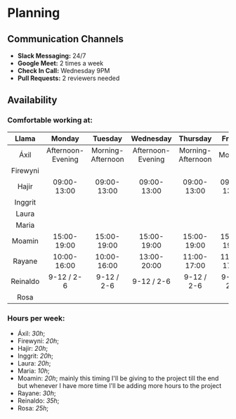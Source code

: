 # Planning

## Communication Channels

- **Slack Messaging:** 24/7
- **Google Meet:** 2 times a week
- **Check In Call:** Wednesday 9PM
- **Pull Requests:** 2 reviewers needed

## Availability
### Comfortable working at:

|Llama       |       Monday    |       Tuesday   |      Wednesday  |     Thursday    |    Friday    |
|:---------: |   :---------:   |   :---------:   |   :---------:   |   :----------:  |  :---------: |
|Áxil        |Afternoon-Evening|Morning-Afternoon|Afternoon-Evening|Morning-Afternoon|Morning       |
|Firewyni    |                 |                 |                 |                 |              |
|Hajir       | 09:00-13:00     |   09:00-13:00   |    09:00-13:00  |   09:00-13:00   |  09:00-13:00 |
|Inggrit     |                 |                 |                 |                 |              |
|Laura       |                 |                 |                 |                 |              |
|Maria       |                 |                 |                 |                 |              |
|Moamin      |15:00-19:00|  15:00-19:00 | 15:00-19:00|15:00-19:00 |15:00-19:00|
|Rayane      |  10:00-16:00               |    10:00-16:00              |    13:00-20:00              |  11:00-17:00               | 11:00-17:00              |
|Reinaldo    |    9-12 / 2-6   |   9-12 / 2-6    |   9-12 / 2-6    |    9-12 / 2-6   |  9-12 / 2-6  |
|Rosa        |                 |                 |                 |                 |              |

### Hours per week:

- Áxil: _30h_;
- Firewyni: _20h_;
- Hajir: _20h_;
- Inggrit: _20h_;
- Laura: _20h_;
- Maria: _10h_;
- Moamin: _20h_; mainly this timing I'll be giving to the project till the end but whenever I have more time I'll be adding more hours to the project
- Rayane: _30h_;
- Reinaldo: _35h_;
- Rosa: _25h_;
